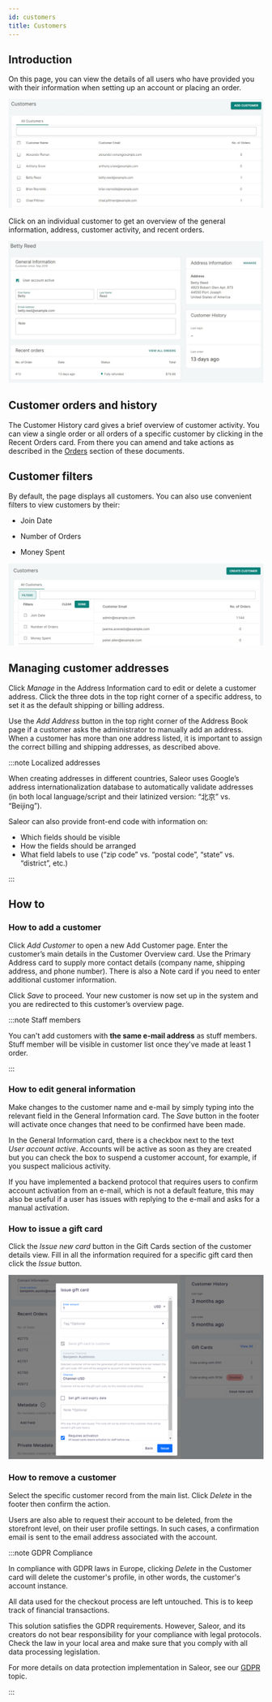 ```yaml
---
id: customers
title: Customers
---
```


## Introduction

On this page, you can view the details of all users who have provided you with their information when setting up an account or placing an order.

![Customer list](screenshots/customer-list.jpeg)

Click on an individual customer to get an overview of the general information, address, customer activity, and recent orders.

![Customer details](screenshots/customer-details.jpeg)

## Customer orders and history

The Customer History card gives a brief overview of customer activity. You can view a single order or all orders of a specific customer by clicking in the Recent Orders card. From there you can amend and take actions as described in the [Orders](dashboard/orders.md) section of these documents.

## Customer filters

By default, the page displays all customers. You can also use convenient filters to view customers by their:

- Join Date

- Number of Orders

- Money Spent

![](screenshots/customer-filters.jpg)

## Managing customer addresses

Click _Manage_ in the Address Information card to edit or delete a customer address. Click the three dots in the top right corner of a specific address, to set it as the default shipping or billing address.

Use the _Add&nbsp;Address_ button in the top right corner of the Address Book page if a customer asks the administrator to manually add an address. When a customer has more than one address listed, it is important to assign the correct billing and shipping addresses, as described above.

:::note Localized addresses

When creating addresses in different countries, Saleor uses Google’s address internationalization database to automatically validate addresses (in both local language/script and their latinized version: “北京” vs. “Beijing”).

Saleor can also provide front-end code with information on:

- Which fields should be visible
- How the fields should be arranged
- What field labels to use (“zip code” vs. “postal code”, “state” vs. “district”, etc.)

:::

## How to

### How to add a customer

Click _Add Customer_ to open a new Add Customer page. Enter the customer’s main details in the Customer Overview card. Use the Primary Address card to supply more contact details (company name, shipping address, and phone number). There is also a Note card if you need to enter additional customer information.

Click _Save_ to proceed. Your new customer is now set up in the system and you are redirected to this customer’s overview page.

:::note Staff members

You can't add customers with **the same e-mail address** as stuff members. Stuff member will be visible in customer list once they've made at least 1 order.

:::

### How to edit general information

Make changes to the customer name and e-mail by simply typing into the relevant field in the General Information card. The _Save_ button in the footer will activate once changes that need to be confirmed have been made.

In the General Information card, there is a checkbox next to the text _User&nbsp;account&nbsp;active_. Accounts will be active as soon as they are created but you can check the box to suspend a customer account, for example, if you suspect malicious activity.

If you have implemented a backend protocol that requires users to confirm account activation from an e-mail, which is not a default feature, this may also be useful if a user has issues with replying to the e-mail and asks for a manual activation.

### How to issue a gift card

Click the _Issue new card_ button in the Gift Cards section of the customer details view. Fill in all the information required for a specific gift card then click the _Issue_ button.

![Customer gift cards](screenshots/customer-giftcards.png)

### How to remove a customer

Select the specific customer record from the main list. Click _Delete_ in the footer then confirm the action.

Users are also able to request their account to be deleted, from the storefront level, on their user profile settings. In such cases, a confirmation email is sent to the email address associated with the account.

:::note GDPR Compliance

In compliance with GDPR laws in Europe, clicking _Delete_ in the Customer card will delete the customer's profile, in other words, the customer's account instance.

All data used for the checkout process are left untouched. This is to keep track of financial transactions.

This solution satisfies the GDPR requirements.
However, Saleor, and its creators do not bear responsibility for your compliance with legal protocols. Check the law in your local area and make sure that you comply with all data processing legislation.

For more details on data protection implementation in Saleor, see our [GDPR](dashboard/systemwide/gdpr.md) topic.

:::
